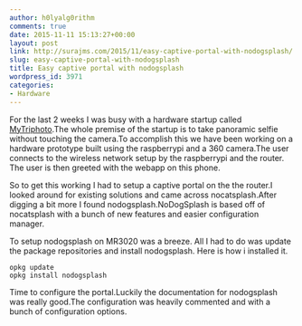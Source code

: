 ```yaml
---
author: h0lyalg0rithm
comments: true
date: 2015-11-11 15:13:27+00:00
layout: post
link: http://surajms.com/2015/11/easy-captive-portal-with-nodogsplash/
slug: easy-captive-portal-with-nodogsplash
title: Easy captive portal with nodogsplash
wordpress_id: 3971
categories:
- Hardware
---
```


For the last 2 weeks I was busy with a hardware startup called [MyTriphoto](http://www.mytriphoto.com/).The whole premise of the startup is to take panoramic selfie without touching the camera.To accomplish this we have been working on a hardware prototype built using the raspberrypi and a 360 camera.The user connects to the wireless network setup by the raspberrypi and the router. The user is then greeted with the webapp on this phone.

So to get this working I had to setup a captive portal on the the router.I looked around for existing solutions and came across nocatsplash.After digging a bit more I found nodogsplash.NoDogSplash is based off of nocatsplash with a bunch of new features and easier configuration manager.

To setup nodogsplash on MR3020 was a breeze.
All I had to do was update the package repositories and install nodogsplash.
Here is how i installed it.

    
    opkg update
    opkg install nodogsplash


Time to configure the portal.Luckily the documentation for nodogsplash was really good.The configuration was heavily commented and with a bunch of configuration options.
